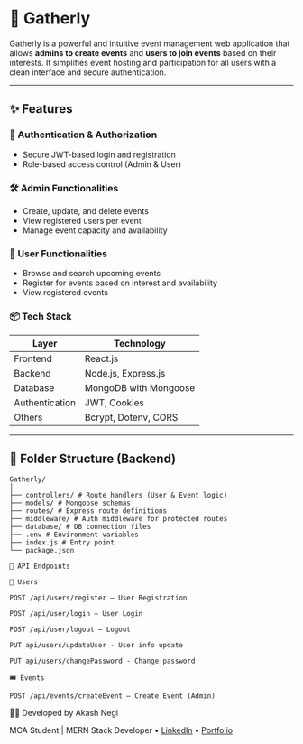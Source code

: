# 📅 Gatherly

Gatherly is a powerful and intuitive event management web application that allows **admins to create events** and **users to join events** based on their interests. It simplifies event hosting and participation for all users with a clean interface and secure authentication.

---

## ✨ Features

### 🔐 Authentication & Authorization
- Secure JWT-based login and registration
- Role-based access control (Admin & User)

### 🛠️ Admin Functionalities
- Create, update, and delete events
- View registered users per event
- Manage event capacity and availability

### 👥 User Functionalities
- Browse and search upcoming events
- Register for events based on interest and availability
- View registered events

### 📦 Tech Stack

| Layer         | Technology           |
|---------------|----------------------|
| Frontend      | React.js             |
| Backend       | Node.js, Express.js  |
| Database      |MongoDB with Mongoose |
| Authentication| JWT, Cookies         |
| Others        | Bcrypt, Dotenv, CORS |

---

## 📁 Folder Structure (Backend)
```
Gatherly/
│
├── controllers/ # Route handlers (User & Event logic)
├── models/ # Mongoose schemas
├── routes/ # Express route definitions
├── middleware/ # Auth middleware for protected routes
├── database/ # DB connection files
├── .env # Environment variables
├── index.js # Entry point
└── package.json
```

```
📮 API Endpoints

🔑 Users

POST /api/users/register – User Registration

POST /api/user/login – User Login

POST /api/user/logout – Logout

PUT api/users/updateUser - User info update

PUT api/users/changePassword - Change password

🎟️ Events

POST /api/events/createEvent – Create Event (Admin)

```

👨‍💻 Developed by
Akash Negi

MCA Student | MERN Stack Developer
• [LinkedIn](https://www.linkedin.com/in/11aakash-negi) • [Portfolio](http://akashnegi11.netlify.app/)

